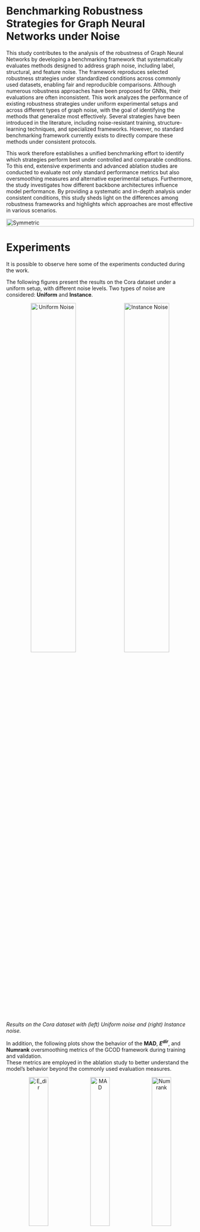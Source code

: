 # Benchmarking Robustness Strategies for Graph Neural Networks under Noise

This study contributes to the analysis of the robustness of Graph Neural Networks by developing a benchmarking framework that systematically evaluates methods designed to address graph noise, including label, structural, and feature noise. The framework reproduces selected robustness strategies under standardized conditions across commonly used datasets, enabling fair and reproducible comparisons. Although numerous robustness approaches have been proposed for GNNs, their evaluations are often inconsistent. This work analyzes the performance of existing robustness strategies under uniform experimental setups and across different types of graph noise, with the goal of identifying the methods that generalize most effectively. Several strategies have been introduced in the literature, including noise-resistant training, structure-learning techniques, and specialized frameworks. However, no standard benchmarking framework currently exists to directly compare these methods under consistent protocols.

This work therefore establishes a unified benchmarking effort to identify which strategies perform best under controlled and comparable conditions. To this end, extensive experiments and advanced ablation studies are conducted to evaluate not only standard performance metrics but also oversmoothing measures and alternative experimental setups. Furthermore, the study investigates how different backbone architectures influence model performance. By providing a systematic and in-depth analysis under consistent conditions, this study sheds light on the differences among robustness frameworks and highlights which approaches are most effective in various scenarios.

<div style="display: flex; justify-content: center; gap: 10px; margin-bottom: 20px;">
  <img src="images/diagram.png" alt="Symmetric" width="100%">
</div>

# Experiments

It is possible to observe here some of the experiments conducted during the work.

The following figures present the results on the Cora dataset under a uniform setup, with different noise levels. Two types of noise are considered: **Uniform** and **Instance**.

<p align="center">
  <img src="images/Symmetric.png" alt="Uniform Noise" width="49%">
  <img src="images/Asymmetric.png" alt="Instance Noise" width="49%">
</p>

<i>Results on the Cora dataset with (left) Uniform noise and (right) Instance noise.</i>

In addition, the following plots show the behavior of the **MAD**, **$E^{dir}$**, and **Numrank** oversmoothing metrics of the GCOD framework during training and validation.  
These metrics are employed in the ablation study to better understand the model’s behavior beyond the commonly used evaluation measures.

<p align="center">
  <img src="images/E_dir.png" alt="E_dir" width="32%">
  <img src="images/Mad.png" alt="MAD" width="32%">
  <img src="images/NumRank.png" alt="Numrank" width="32%">
</p>

<i>Evolution of E<sup>dir</sup> (left), MAD (center), and NumRank (right) metrics during training and validation.</i>

# Configuration

## General
- **seed**: Random seed used to initialize model weights and ensure reproducibility of experiments.
- **device**: Specifies the hardware for training (`cpu` or `cuda`).

## Dataset
- **name**: The name of the dataset to be used (`cora`, `citeseer`, `pubmed`).
- **root**: Path where the dataset is stored or will be downloaded.

## Noise
- **type**: Type of label noise injected into the dataset (`clean`, `uniform`, `uniform_simple`, `random`, `pair`, `random_pair`, `flip`, `uniform_mix`, `instance`, `deterministic`).
- **rate**: Proportion of nodes affected by noise.
- **seed**: Random seed used specifically for noise generation.

## Model
- **name**: Backbone architecture (`gcn`, `gin`, `gat`, `gatv2`).
- **hidden_channels**: Size of hidden representations in each layer.
- **n_layers**: Number of layers in the model.
- **dropout**: Dropout probability to prevent overfitting.
- **self_loop**: Whether to add self-loops to nodes in the graph.
- **mlp_layers**: Number of layers in an MLP applied on node features.
- **train_eps**: Whether the epsilon parameter in GIN is trainable.
- **heads**: Number of attention heads for GAT or GATv2.

## Training
- **method**: Training method (`standard`, `positive_eigenvalues`, `gcod`, `nrgnn`, `pi_gnn`, `cr_gnn`, `community_defense`, `rtgnn`, `graphcleaner`, `unionnet`, `gnn_cleaner`, `erase`, `gnnguard`).
- **lr**: Learning rate for the optimizer.
- **weight_decay**: L2 regularization weight to avoid overfitting.
- **epochs**: Maximum number of training epochs.
- **patience**: Number of epochs without improvement before early stopping.

## Framework-Specific Parameters

### Standard Training
- **standard_params**: Empty; uses default training.

### Positive Eigenvalues
- **batch_size**: Number of model weight matrices updated before applying the positive singular value (eigenvalue) constraint.

### GCOD
- **batch_size**: Number of nodes processed at a time when computing the GCOD loss.
- **uncertainty_lr**: Learning rate controlling how fast uncertainty parameters are updated during GCOD loss computation.

### NRGNN
- **edge_hidden**: Dimension of hidden representations in the edge predictor.
- **n_p**: Maximum number of potential edges per node added from the most similar nodes.
- **p_u**: Confidence threshold to select unlabeled nodes for model updates.
- **alpha**: Weight of edge reconstruction loss in the total loss.
- **beta**: Weight of consistency loss aligning the main model with the predictor on confident nodes.
- **t_small**: Threshold above which nodes are considered connected by the edge predictor.
- **n_n**: Number of negative samples used to balance edge reconstruction.

### PI-GNN
- **start_epoch**: Epoch at which joint training with the main model begins.
- **miself**: Whether to use self mutual information in contextual loss computation.
- **norm**: Normalization factor applied in loss computation.
- **vanilla**: Whether to apply contextual regularization based on PI model predictions.

### CR-GNN
- **T**: Temperature for constructing similarity matrices in embedding and prediction spaces.
- **tau**: Temperature for contrastive loss; affects separation of positive and negative pairs.
- **p**: Filtering threshold for low similarity values in prediction space.
- **alpha**: Weight of contrastive loss.
- **beta**: Weight for cross-space consistency between embedding and prediction spaces.
- **pr**: Probability of dropout/masking

### Community Defense
- **community_method**: Algorithm used for community detection (`louvain`, `spectral`).
- **num_communities**: Number of communities; automatically detected if null.
- **lambda_comm**: Weight for the community-preserving auxiliary task.
- **pos_weight**: Weight for positive node pairs within the same community.
- **neg_weight**: Weight for negative node pairs from different communities.
- **margin**: Minimum embedding distance between negative pairs.
- **num_neg_samples**: Number of negative samples per node.

### RTGNN
- **edge_hidden**: Dimension of hidden representations in the edge predictor.
- **co_lambda**: Weight for co-teaching regularization; balances intra-view regularization.
- **alpha**: Weight assigned to the reconstruction loss; preserves graph structure.
- **th**: Confidence threshold for creating pseudo labels.
- **K**: Number of nearest-neighbor candidates to consider for additional edges.
- **tau**: Minimum similarity threshold for filtering unreliable edges.
- **n_neg**: Number of negative samples generated per node for reconstruction loss.

### GraphCleaner
- **k**: Number of neighborhood propagation hops in the mislabel detector.
- **sample_rate**: Fraction of nodes used for synthetic mislabel generation.
- **max_iter_classifier**: Maximum number of iterations to train the binary classifier.
- **held_split**: Split used to estimate the noise transition matrix.

### UnionNET
- **k**: Number of most similar neighbors used to construct the support set for label propagation.
- **alpha**: Weight balancing the reweighted loss and the correction loss.
- **beta**: Weight for the KL-divergence regularization term.
- **feat_norm**: Whether to normalize node features so that each node's feature vector sums to one.

### GNN Cleaner
- **label_propagation_iterations**: Number of label propagation iterations to correct noisy labels.
- **similarity_epsilon**: Small constant added to similarity computation to prevent division by zero.

### ERASE
- **n_embedding**: Dimensionality of latent representations generated by the encoder.
- **n_heads**: Number of attention heads in the first GAT layer.
- **use_layer_norm**: Whether to apply layer normalization.
- **use_residual**: Whether to add residual connections between input and output.
- **use_residual_linear**: Whether to linearly project residual connections to match dimensions.
- **gam1**: Coefficient in the coding rate controlling compression and discrimination.
- **gam2**: Coefficient in the coding rate controlling compression and discrimination.
- **eps**: Small constant added to stabilize covariance computation.
- **alpha**: Coefficient for label propagation; influence of neighbors’ labels.
- **beta**: Weight combining pseudo-labels with denoised labels.
- **T**: Propagation depth; number of steps labels are propagated.

### GNNGuard
- **P0**: Edge-pruning threshold.
- **K**: Number of GNN layers.
- **D2**: Embedding dimension in the hidden layer.
- **attention**: Whether to use attention mechanism on edges to weight neighbors differently.


## How to run the code

This repository allows you to run experiments in three different modes:
1. **Single experiment run** – execute one experiment.
2. **Automatic benchmarking of 5 runs** – evaluate performance across multiple runs.
3. **Multithreading options of single run** – test multiple methods in parallel with the same seed.

Before running any experiment, install the required packages:

```bash
pip install -r requirements.txt
```

### Single experiment run

```python
# Necessary imports
import yaml
from utilities import initialize_experiment
from model.GCOD_loss import GCODTrainer

# Load the configuration file
with open("config.yaml", "r") as f:
    config = yaml.safe_load(f)

# Initialize parameters for the experiment
init_data = initialize_experiment(config, run_id=1)

device = init_data['device']
data_for_training = init_data['data_for_training']
backbone_model = init_data['backbone_model']
global_noisy_indices = init_data['global_noisy_indices']
lr = init_data['lr']
weight_decay = init_data['weight_decay']
epochs = init_data['epochs']
patience = init_data['patience']

# Set specific parameters for GCOD
gcod_params = config.get('gcod_params', {})
batch_size = int(gcod_params.get('batch_size', 32))
uncertainty_lr = float(gcod_params.get('uncertainty_lr', 1.0))

# Create the GCOD trainer
trainer = GCODTrainer(
    model=backbone_model,
    data=data_for_training,
    noisy_indices=global_noisy_indices,
    device=device,
    learning_rate=lr,
    weight_decay=weight_decay,
    uncertainty_lr=uncertainty_lr,
    total_epochs=epochs,
    patience=patience,
    batch_size=batch_size,
    debug=True
)

# Run the training
result = trainer.train_full_model()

# Print the results
print("Single run results:")
print(f"Accuracy: {result['accuracy']:.4f}")
print(f"F1 Score: {result['f1']:.4f}")
print(f"Precision: {result['precision']:.4f}")
print(f"Recall: {result['recall']:.4f}")
oversmoothing_results = result['oversmoothing']
print(f"Oversmoothing metrics:")
print(f"NumRank: {oversmoothing_results['NumRank']:.4f}")
print(f"Erank: {oversmoothing_results['Erank']:.4f}")
print(f"EDir: {oversmoothing_results['EDir']:.4f}")
print(f"EDir_trad: {oversmoothing_results['EDir_traditional']:.4e}")
print(f"EProj: {oversmoothing_results['EProj']:.4f}")
print(f"MAD: {oversmoothing_results['MAD']:.4f}")
```

### Automatic benchmarking of 5 runs

1. Set the desired parameters and hyperparameters in **`config.yaml`** file

2. Run the main script:
```bash
python main.py
```

### Multithreading options of single run (Threadpooling)

1. Set the desired parameters and hyperparameters in the **config.yaml** file and specify in **main_multithreading.py** the methods you want to test.

2. Run the main multithreading script:
```bash
python main_multithreading.py
```

## Structure

The models are implemented in the `model` directory, with each model in its corresponding file. The main file (`main.py`) imports the `run_experiment` function from `utilities.py`, which in turn imports the models specified in `config.yaml` and sets up everything necessary for benchmarking.

It is possible to add new frameworks simply by adding their code as a new file in the `model` directory and updating the `run_experiment` utility function (if you want to use the automatic main script or the multithreading main script) to also include the new frameworks.

```
.
├── config.yaml
├── images
│   ├── Asymmetric.png
│   ├── diagram.png
│   ├── E_dir.png
│   ├── Mad.png
│   ├── NumRank.png
│   └── Symmetric.png
├── LICENSE
├── main.py
├── model
│   ├── Standard.py
│   ├── CommunityDefense.py
│   ├── CR_GNN.py
│   ├── ERASE.py
│   ├── evaluation.py
│   ├── GCOD_loss.py
│   ├── GNN_Cleaner.py
│   ├── GNNGuard.py
│   ├── GNNs.py
│   ├── GraphCleaner.py
│   ├── NRGNN.py
│   ├── PI_GNN.py
│   ├── Positive_Eigenvalues.py
│   ├── RTGNN.py
│   └── UnionNET.py
├── README.md
├── requirements.txt
└── utilities.py
```

## Author
Michael Corelli